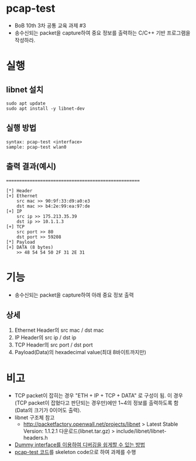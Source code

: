 # pcap-test
- BoB 10th 3차 공통 교육 과제 #3
- 송수신되는 packet을 capture하여 중요 정보를 출력하는 C/C++ 기반 프로그램을 작성하라.

# 실행
## libnet 설치
```
sudo apt update
sudo apt install -y libnet-dev  
```
## 실행 방법
```
syntax: pcap-test <interface>
sample: pcap-test wlan0
```
## 출력 결과(예시)
```
===================================================

[*] Header
[+] Ethernet 
    src mac >> 90:9f:33:d9:a0:e3
    dst mac >> b4:2e:99:ea:97:de
[+] IP 
    src ip >> 175.213.35.39
    dst ip >> 10.1.1.3
[+] TCP 
    src port >> 80
    dst port >> 59208
[*] Payload
[+] DATA (8 bytes) 
    >> 48 54 54 50 2F 31 2E 31 

```

# 기능
- 송수신되는 packet을 capture하여 아래 중요 정보 출력
## 상세
1. Ethernet Header의 src mac / dst mac
2. IP Header의 src ip / dst ip
3. TCP Header의 src port / dst port
4. Payload(Data)의 hexadecimal value(최대 8바이트까지만)

# 비고
- TCP packet이 잡히는 경우 "ETH + IP + TCP + DATA" 로 구성이 됨. 이 경우(TCP packet이 잡혔다고 판단되는 경우만)에만 1~4의 정보를 출력하도록 함(Data의 크기가 0이어도 출력).
- libnet 구조체 참고
  - http://packetfactory.openwall.net/projects/libnet > Latest Stable Version: 1.1.2.1 다운로드(libnet.tar.gz) > include/libnet/libnet-headers.h
- [Dummy interface를 이용하여 디버깅을 쉽게할 수 있는 방법](https://gilgil.gitlab.io/2020/07/23/1.html)
- [pcap-test 코드](https://gitlab.com/gilgil/pcap-test/-/blob/master/pcap-test.c)를 skeleton code으로 하여 과제를 수행
